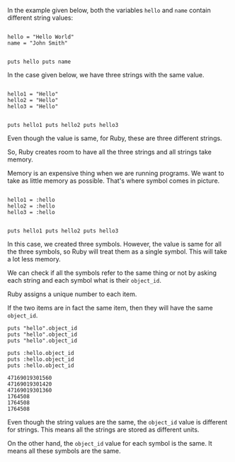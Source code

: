 In the example given below,
both the variables
`hello`
and
`name` contain different
string values:

<codeblock language="ruby" type="lesson">
<code>
hello = "Hello World"
name = "John Smith"

puts hello
puts name
</code>
</codeblock>

In the case given below, we
have three strings with
the same value.

<codeblock language="ruby" type="lesson">
<code>
hello1 = "Hello"
hello2 = "Hello"
hello3 = "Hello"

puts hello1
puts hello2
puts hello3
</code>
</codeblock>

Even though the value is
same, for Ruby, these are
three different strings.

So, Ruby creates room to
have all the three strings
and
all strings take memory.

Memory is an expensive thing
when we are running programs.
We want to take as little memory
as possible.
That's where symbol comes in picture.

<codeblock language="ruby" type="lesson">
<code>
hello1 = :hello
hello2 = :hello
hello3 = :hello

puts hello1
puts hello2
puts hello3
</code>
</codeblock>

In this case, we
created three symbols.
However, the value is same
for all the three symbols,
so Ruby will
treat them as a single symbol.
This will take a lot less memory.

We can check if all the symbols
refer to the same thing or not
by asking each string
and each symbol what is their `object_id`.

Ruby assigns a unique
number to each item.

If the two items are in fact
the same item,
then they will have the
same `object_id`.

```text
puts "hello".object_id
puts "hello".object_id
puts "hello".object_id

puts :hello.object_id
puts :hello.object_id
puts :hello.object_id
```

```
47169019301560
47169019301420
47169019301360
1764508
1764508
1764508
```

Even though the string values
are the same, the `object_id`
value is different for strings.
This means all the strings are
stored as different units.

On the other hand,
the `object_id` value for each
symbol is the same. It means all
these symbols are the same.
